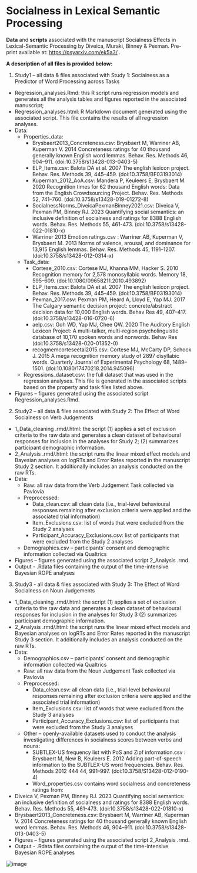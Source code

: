 # Socialness in Lexical Semantic Processing

**Data** and **scripts** associated with the manuscript Socialness Effects in Lexical-Semantic Processing by Diveica, Muraki, Binney & Pexman. Pre-print available at: https://psyarxiv.com/ek5a3/ . 

**A description of all files is provided below:**

1. Study1 – all data & files associated with Study 1: Socialness as a Predictor of Word Processing across Tasks
  - Regression_analyses.Rmd: this R script runs regression models and generates all the analysis tables and figures reported in the associated manuscript;
  - Regression_analyses.html: R Markdown document generated using the associated script. This file contains the results of all regression analyses. 
  - Data:
    - Properties_data:
      - Brysbaert2013_Concreteness.csv: Brysbaert M, Warriner AB, Kuperman V. 2014 Concreteness ratings for 40 thousand generally known English word lemmas. Behav. Res. Methods 46, 904–911. (doi:10.3758/s13428-013-0403-5)
      - ELP_Items.csv: Balota DA et al. 2007 The english lexicon project. Behav. Res. Methods 39, 445–459. (doi:10.3758/BF03193014)
      - Kuperman_2012_AoA.csv: Mandera P, Keuleers E, Brysbaert M. 2020 Recognition times for 62 thousand English words: Data from the English Crowdsourcing Project. Behav. Res. Methods 52, 741–760. (doi:10.3758/s13428-019-01272-8)
      - SocialnessNorms_DiveicaPexmanBinney2021.csv: Diveica V, Pexman PM, Binney RJ. 2023 Quantifying social semantics: an inclusive definition of socialness and ratings for 8388 English words. Behav. Res. Methods 55, 461-473. (doi:10.3758/s13428-022-01810-x)
      - Warriner 2013 Emotion ratings.csv : Warriner AB, Kuperman V, Brysbaert M. 2013 Norms of valence, arousal, and dominance for 13,915 English lemmas. Behav. Res. Methods 45, 1191–1207. (doi:10.3758/s13428-012-0314-x)
    - Task_data:
      - Cortese_2010.csv: Cortese MJ, Khanna MM, Hacker S. 2010 Recognition memory for 2,578 monosyllabic words. Memory 18, 595–609. (doi:10.1080/09658211.2010.493892)
      - ELP_Items.csv: Balota DA et al. 2007 The english lexicon project. Behav. Res. Methods 39, 445–459. (doi:10.3758/BF03193014)
      - Pexman_2017.csv: Pexman PM, Heard A, Lloyd E, Yap MJ. 2017 The Calgary semantic decision project: concrete/abstract decision data for 10,000 English words. Behav Res 49, 407–417. (doi:10.3758/s13428-016-0720-6)
      - aelp.csv: Goh WD, Yap MJ, Chee QW. 2020 The Auditory English Lexicon Project: A multi-talker, multi-region psycholinguistic database of 10,170 spoken words and nonwords. Behav Res (doi:10.3758/s13428-020-01352-0)
      - recogmemcorteseetal2015.csv: Cortese MJ, McCarty DP, Schock J. 2015 A mega recognition memory study of 2897 disyllabic words. Quarterly Journal of Experimental Psychology 68, 1489–1501. (doi:10.1080/17470218.2014.945096)
    - Regressions_dataset.csv: the full dataset that was used in the regression analyses. This file is generated in the associated scripts based on the property and task files listed above. 
  - Figures – figures generated using the associated script Regression_analyses.Rmd. 

2. Study2 – all data & files associated with Study 2: The Effect of Word Socialness on Verb Judgements
  - 1_Data_cleaning .rmd/.html: the script (1) applies a set of exclusion criteria to the raw data and generates a clean dataset of behavioural responses for inclusion in the analyses for Study 2; (2) summarizes participant demographic information. 
  - 2_Analysis .rmd/.html: the script runs the linear mixed effect models and Bayesian analyses on logRTs and Error Rates reported in the manuscript Study 2 section. It additionally includes an analysis conducted on the raw RTs.
  - Data:
    - Raw: all raw data from the Verb Judgement Task collected via Pavlovia
    - Preprocessed: 
      - Data_clean.csv: all clean data (i.e., trial-level behavioural responses remaining after exclusion criteria were applied and the associated trial information)
      - Item_Exclusions.csv: list of words that were excluded from the Study 2 analyses
      - Participant_Accuracy_Exclusions.csv: list of participants that were excluded from the Study 2 analyses
    - Demographics.csv – participants’ consent and demographic information collected via Qualtrics
  - Figures – figures generated using the associated script 2_Analysis .rmd. 
  - Output - .Rdata files containing the output of the time-intensive Bayesian ROPE analyses

3. Study3 - all data & files associated with Study 3: The Effect of Word Socialness on Noun Judgements
  - 1_Data_cleaning .rmd/.html: the script (1) applies a set of exclusion criteria to the raw data and generates a clean dataset of behavioural responses for inclusion in the analyses for Study 3 (2) summarizes participant demographic information. 
  - 2_Analysis .rmd/.html: the script runs the linear mixed effect models and Bayesian analyses on logRTs and Error Rates reported in the manuscript Study 3 section. It additionally includes an analysis conducted on the raw RTs.
  - Data:
    - Demographics.csv – participants’ consent and demographic information collected via Qualtrics
    - Raw: all raw data from the Noun Judgement Task collected via Pavlovia
    - Preprocessed: 
      - Data_clean.csv: all clean data (i.e., trial-level behavioural responses remaining after exclusion criteria were applied and the associated trial information)
      - Item_Exclusions.csv: list of words that were excluded from the Study 3 analyses
      - Participant_Accuracy_Exclusions.csv: list of participants that were excluded from the Study 3 analyses
    - Other – openly-available datasets used to conduct the analysis investigating differences in socialness scores between verbs and nouns:
      - SUBTLEX-US frequency list with PoS and Zipf information.csv : Brysbaert M, New B, Keuleers E. 2012 Adding part-of-speech information to the SUBTLEX-US word frequencies. Behav. Res. Methods 2012 444 44, 991–997. (doi:10.3758/S13428-012-0190-4)
      - Word_properties.csv contains word socialness and concreteness ratings from:
  - Diveica V, Pexman PM, Binney RJ. 2023 Quantifying social semantics: an inclusive definition of socialness and ratings for 8388 English words. Behav. Res. Methods 55, 461-473. (doi:10.3758/s13428-022-01810-x)
  - Brysbaert2013_Concreteness.csv: Brysbaert M, Warriner AB, Kuperman V. 2014 Concreteness ratings for 40 thousand generally known English word lemmas. Behav. Res. Methods 46, 904–911. (doi:10.3758/s13428-013-0403-5)
  - Figures – figures generated using the associated script 2_Analysis .rmd. 
  - Output - .Rdata files containing the output of the time-intensive Bayesian ROPE analyses

![image](https://github.com/DiveicaV/Socialness-LexicalSemanticProcessing/assets/65042145/74fc2b92-548d-4470-95d0-11dd5a699f52)
